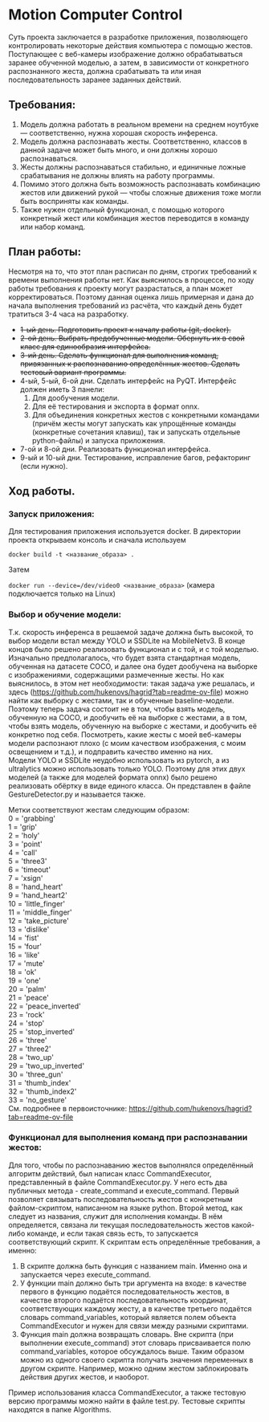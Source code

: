 # Motion Computer Control

Суть проекта заключается в разработке приложения, 
позволяющего контролировать некоторые действия компьютера с помощью жестов. 
Поступающее с веб-камеры изображение должно обрабатываться заранее обученной моделью, 
а затем, в зависимости от конкретного распознанного жеста, 
должна срабатывать та или иная последовательность заранее заданных действий.

## Требования:

1. Модель должна работать в реальном времени на среднем ноутбуке — соответственно, нужна хорошая скорость инференса.  
2. Модель должна распознавать жесты. Соответственно, классов в данной задаче может быть много, и они должны хорошо распознаваться.  
3. Жесты должны распознаваться стабильно, и единичные ложные срабатывания не должны влиять на работу программы.
4. Помимо этого должна быть возможность распознавать комбинацию жестов или движений рукой — чтобы сложные движения тоже могли быть восприняты как команды.  
5. Также нужен отдельный функционал, с помощью которого конкретный жест или комбинация жестов переводится в команду или набор команд.  

## План работы:

Несмотря на то, что этот план расписан по дням, строгих требований к времени выполнения работы нет. 
Как выяснилось в процессе, по ходу работы требования к проекту могут разрастаться, а план может корректироваться. 
Поэтому данная оценка лишь примерная и дана до начала выполнения требований из расчёта, 
что каждый день будет тратиться 3-4 часа на разработку.  
- ~~1-ый день. Подготовить проект к началу работы (git, docker).~~  
- ~~2-ой день. Выбрать предобученные модели. Обернуть их в свой класс для единообразия интерфейса.~~  
- ~~3-ий день. Сделать функционал для выполнения команд, привязанных к распознаванию определённых жестов. 
Сделать тестовый вариант программы.~~  
- 4-ый, 5-ый, 6-ой дни. Сделать интерфейс на PyQT. Интерфейс должен иметь 3 панели: 
    1. Для дообучения модели.
    2. Для её тестирования и экспорта в формат onnx.
    3. Для объединения конкретных жестов с конкретными командами (причём жесты могут запускать как упрощённые команды (конкретные сочетания клавиш), так и запускать отдельные python-файлы) и запуска приложения.  
- 7-ой и 8-ой дни. Реализовать функционал интерфейса.
- 9-ый и 10-ый дни. Тестирование, исправление багов, рефакторинг (если нужно).  

## Ход работы.

### Запуск приложения:

Для тестирования приложения используется docker. В директории проекта открываем консоль и сначала используем

`docker build -t <название_образа> .`

Затем

`docker run --device=/dev/video0 <название_образа>` (камера подключается только на Linux)

### Выбор и обучение модели:

Т.к. скорость инференса в решаемой задаче должна быть высокой, то выбор модели встал между 
YOLO и SSDLite на MobileNetv3. В конце концов было решено реализовать функционал и с той, и с той моделью.  
Изначально предполагалось, что будет взята стандартная модель, обученная на датасете COCO, 
и далее она будет дообучена на выборке с изображениями, содержащими размеченные жесты. 
Но как выяснилось, в этом нет необходимости: такая задача уже решалась, 
и здесь (https://github.com/hukenovs/hagrid?tab=readme-ov-file) 
можно найти как выборку с жестами, так и обученные baseline-модели. 
Поэтому теперь задача состоит не в том, чтобы взять модель, обученную на COCO, 
и дообучить её на выборке с жестами, а в том, чтобы взять модель, обученную на выборке 
с жестами, и дообучить её конкретно под себя. Посмотреть, какие жесты с моей 
веб-камеры модели распознают плохо (с моим качеством изображения, с моим освещением и т.д.), 
и подправить качество именно на них.  
Модели YOLO и SSDLite неудобно использовать из pytorch, а из ultralytics можно использовать только YOLO. 
Поэтому для этих двух моделей (а также для моделей формата onnx) было решено реализовать обёртку в виде единого класса. 
Он представлен в файле GestureDetector.py и называется также.  

Метки соответствуют жестам следующим образом:  
0 = 'grabbing'  
1 = 'grip'  
2 = 'holy'  
3 = 'point'  
4 = 'call'  
5 = 'three3'  
6 = 'timeout'  
7 = 'xsign'  
8 = 'hand_heart'  
9 = 'hand_heart2'  
10 = 'little_finger'  
11 = 'middle_finger'  
12 = 'take_picture'  
13 = 'dislike'  
14 = 'fist'  
15 = 'four'  
16 = 'like'  
17 = 'mute'  
18 = 'ok'  
19 = 'one'  
20 = 'palm'  
21 = 'peace'  
22 = 'peace_inverted'  
23 = 'rock'  
24 = 'stop'  
25 = 'stop_inverted'  
26 = 'three'  
27 = 'three2'  
28 = 'two_up'  
29 = 'two_up_inverted'  
30 = 'three_gun'  
31 = 'thumb_index'  
32 = 'thumb_index2'  
33 = 'no_gesture'  
См. подробнее в первоисточнике: https://github.com/hukenovs/hagrid?tab=readme-ov-file   


### Функционал для выполнения команд при распознавании жестов:

Для того, чтобы по распознаванию жестов выполнялся определённый алгоритм действий, был написан класс CommandExecutor, 
представленный в файле CommandExecutor.py. У него есть два публичных метода - create_command и execute_command. 
Первый позволяет связывать последовательность жестов с конкретным файлом-скриптом, написанном на языке python. 
Второй метод, как следует из названия, служит для исполнения команды. 
В нём определяется, связана ли текущая последовательность жестов какой-либо команде, и если такая связь есть, 
то запускается соответствующий скрипт. К скриптам есть определённые требования, а именно:  
1. В скрипте должна быть функция с названием main. Именно она и запускается через execute_command.  
2. У функции main должно быть три аргумента на входе: в качестве первого в функцию подаётся последовательность жестов, 
в качестве второго подаётся последовательность координат, соответствующих каждому жесту, а в качестве третьего подаётся 
словарь command_variables, который является полем объекта CommandExecutor и нужен для связи между разными скриптами.  
3. Функция main должна возвращать словарь. Вне скрипта (при выполнении execute_command) этот словарь присваивается полю 
command_variables, которое обсуждалось выше. Таким образом можно из одного своего скрипта получать значения переменных 
в другом скрипте. Например, можно одним жестом заблокировать действия других жестов, и наоборот.  


Пример использования класса CommandExecutor, а также тестовую версию программы можно найти в файле test.py. 
Тестовые скрипты находятся в папке Algorithms.

